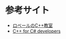 # 参考サイト
- [ロベールのC++教室](http://www7b.biglobe.ne.jp/~robe/cpphtml/)
- [C++ for C# developers](https://www.jacksondunstan.com/articles/5530)
